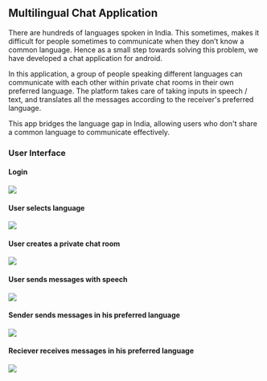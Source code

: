 ## Multilingual Chat Application
There are hundreds of languages spoken in India. This sometimes, makes it difficult for people sometimes to communicate when they don’t know a common language. Hence as a small step towards solving this problem, we have developed a chat application for android. 

In this application, a group of people speaking different languages can communicate with each other within private chat rooms in their own preferred language. The platform takes care of taking inputs in speech / text, and translates all the messages according to the receiver's preferred language.

This app bridges the language gap in India, allowing users who don't share a common language to communicate effectively.
### User Interface

#### Login
![](./Workflow/login.png)

#### User selects language 
![](./Workflow/language-select.png)

#### User creates a private chat room
![](./Workflow/chat-room.png)

#### User sends messages with speech
![](./Workflow/speech.png)

#### Sender sends messages in his preferred language
![](./Workflow/sender.png)

#### Reciever receives messages in his preferred language
![](./Workflow/receiver.png)
